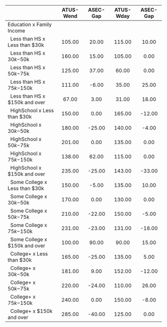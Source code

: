 
|                      |    ATUS-Wend |     ASEC-Gap |    ATUS-Wday |     ASEC-Gap |
| -------------------- | :----------: | :----------: | :----------: | :----------: |
| Education x Family Income |              |              |              |              |
| &nbsp;&nbsp;Less than HS x Less than $30k |       105.00 |        20.00 |       115.00 |        10.00 |
| &nbsp;&nbsp;Less than HS x $30k-$50k |       160.00 |        15.00 |       105.00 |         0.00 |
| &nbsp;&nbsp;Less than HS x $50k-$75k |       125.00 |        37.00 |        60.00 |         0.00 |
| &nbsp;&nbsp;Less than HS x $75k-$150k |       111.00 |        -6.00 |        35.00 |        25.00 |
| &nbsp;&nbsp;Less than HS x $150k and over |        67.00 |         3.00 |        31.00 |        18.00 |
| &nbsp;&nbsp;HighSchool x Less than $30k |       150.00 |         0.00 |       165.00 |       -12.00 |
| &nbsp;&nbsp;HighSchool x $30k-$50k |       180.00 |       -25.00 |       140.00 |        -4.00 |
| &nbsp;&nbsp;HighSchool x $50k-$75k |       201.00 |         0.00 |       135.00 |         0.00 |
| &nbsp;&nbsp;HighSchool x $75k-$150k |       138.00 |        62.00 |       115.00 |         0.00 |
| &nbsp;&nbsp;HighSchool x $150k and over |       235.00 |       -25.00 |       143.00 |       -33.00 |
| &nbsp;&nbsp;Some College x Less than $30k |       150.00 |        -5.00 |       135.00 |        10.00 |
| &nbsp;&nbsp;Some College x $30k-$50k |       170.00 |         0.00 |       130.00 |         0.00 |
| &nbsp;&nbsp;Some College x $50k-$75k |       210.00 |       -22.00 |       150.00 |        -5.00 |
| &nbsp;&nbsp;Some College x $75k-$150k |       231.00 |       -23.00 |       131.00 |       -18.00 |
| &nbsp;&nbsp;Some College x $150k and over |       100.00 |        90.00 |        90.00 |        15.00 |
| &nbsp;&nbsp;College+ x Less than $30k |       165.00 |       -25.00 |       135.00 |         5.00 |
| &nbsp;&nbsp;College+ x $30k-$50k |       181.00 |         9.00 |       152.00 |       -12.00 |
| &nbsp;&nbsp;College+ x $50k-$75k |       220.00 |       -24.00 |       110.00 |        26.00 |
| &nbsp;&nbsp;College+ x $75k-$150k |       240.00 |         0.00 |       150.00 |        -8.00 |
| &nbsp;&nbsp;College+ x $150k and over |       285.00 |       -40.00 |       125.00 |         0.00 |

